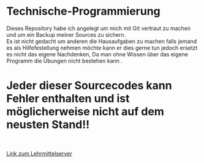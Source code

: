 # Technische-Programmierung
Dieses Repository habe ich angelegt um mich mit Git vertraut zu machen und um ein Backup meiner Sources zu sichern.
<br /> Es ist nicht gedacht um anderen die Hausaufgaben zu machen falls jemand es als Hilfefestellung nehmen möchte kann er dies gerne tun jedoch ersetzt es nicht das eigene Nachdenken,
Da man ohne Wissen über das eigene Programm die Übungen nicht bestehen kann .
# **Jeder dieser Sourcecodes kann Fehler enthalten und ist möglicherweise nicht auf dem neusten Stand!!**
<br />

[Link zum Lehrmittelserver](https://kil-lms.htwsaar.de/moodle/login/index.php "login")
